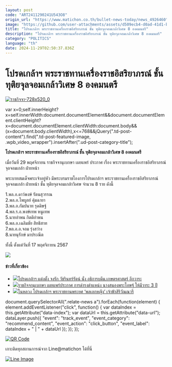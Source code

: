 ```yaml
---
layout: post
code: "ART2411290241U543O8"
origin_url: "https://www.matichon.co.th/bullet-news-today/news_4926460"
image: "https://github.com/user-attachments/assets/d509ecb4-d0ad-41d1-bde3-a03845c6880f"
title: "โปรดเกล้าฯ พระราชทานเครื่องราชอิสริยาภรณ์ ชั้น ทุติยจุลจอมเกล้าวิเศษ 8 องคมนตรี"
description: "โปรดเกล้าฯ พระราชทานเครื่องราชอิสริยาภรณ์ ชั้น ทุติยจุลจอมเกล้าวิเศษ 8 องคมนตรี"
category: "POLITICS"
language: "th"
date: 2024-11-29T02:50:37.836Z
---
```


# โปรดเกล้าฯ พระราชทานเครื่องราชอิสริยาภรณ์ ชั้น ทุติยจุลจอมเกล้าวิเศษ 8 องคมนตรี

[![](https://www.matichon.co.th/wp-content/uploads/2024/03/ราชกิจจา-728x520_0.jpg "ราชกิจจา-728x520_0")](https://www.matichon.co.th/wp-content/uploads/2024/03/ราชกิจจา-728x520_0.jpg)

var x=0;self.innerHeight?x=self.innerWidth:document.documentElement&&document.documentElement.clientHeight?x=document.documentElement.clientWidth:document.body&&(x=document.body.clientWidth),x<=768&&jQuery(".td-post-content").find(".td-post-featured-image, .wpb\_video\_wrapper").insertAfter(".ud-post-category-title");

**โปรดเกล้าฯ พระราชทานเครื่องราชอิสริยาภรณ์ ชั้น ทุติยจุลจอมเกล้าวิเศษ 8 องคมนตรี**

เมื่อวันที่ 29 พฤศจิกายน ราชกิจจานุเบกษา เผยแพร่ ประกาศ เรื่อง พระราชทานเครื่องราชอิสริยาภรณ์จุลจอมเกล้า ฝ่ายหน้า

พระบาทสมเด็จพระเจ้าอยู่หัว มีพระบรมราชโองการโปรดเกล้าฯ พระราชทานเครื่องราชอิสริยาภรณ์จุลจอมเกล้า ฝ่ายหน้า ชั้น ทุติยจุลจอมเกล้าวิเศษ จำนวน 8 ราย ดังนี้

1.พล.อ.ดาว์พงษ์ รัตนสุวรรณ  
2.พล.อ.ไพบูลย์ คุ้มฉายา  
3.พล.อ.กัมปนาท รุดดิษฐ์  
4.พล.ร.อ.พงษ์เทพ หนูเทพ  
5.นายอำพน กิตติอำพน  
6.พล.อ.เฉลิมชัย สิทธิสาท  
7.พล.อ.อ.จอม รุ่งสว่าง  
8.นายนุรักษ์ มาประณีต

ทั้งนี้ ตั้งแต่วันที่ 17 พฤศจิกายน 2567

![](https://www.matichon.co.th/wp-content/uploads/2024/11/1732847460012.jpg)

#### ข่าวที่เกี่ยวข้อง

*   [![](https://www.matichon.co.th/wp-content/uploads/2024/11/atibody1.jpg)โปรดเกล้าฯ แต่งตั้ง จงรัก วัชรินทร์รัตน์ นั่ง อธิการบดีม.เกษตรศาสตร์ อีกวาระ](https://www.matichon.co.th/education/news_4915465)
*   [![](https://www.matichon.co.th/wp-content/uploads/2024/10/Ratchakit-1.jpg)ราชกิจจานุเบกษา เผยแพร่ประกาศ การดำรงตำแหน่ง นางสนองพระโอษฐ์ ให้มีวาระ 3 ปี](https://www.matichon.co.th/court-news/news_4902559)
*   [![](https://www.matichon.co.th/wp-content/uploads/2024/11/464594123_1110605723767480_9217724044106221473_n.jpg)ในหลวง โปรดเกล้าฯ พระราชทานพระยศ ‘พลเอกหญิง’ เจ้าฟ้าสิริวัณณวรี](https://www.matichon.co.th/court-news/news_4902546)

document.querySelectorAll(".relate-news a").forEach(function(element) { element.addEventListener("click", function() { var dataIndex = this.getAttribute("data-index"); var dataUrl = this.getAttribute("data-url"); dataLayer.push({ "event": "track\_event", "event\_category": "recommend\_content", "event\_action": "click\_button", "event\_label": dataIndex + " | " + dataUrl }); }); });

[![QR Code](https://www.matichon.co.th/wp-content/uploads/2023/07/wob1371z.jpg)](https://lin.ee/ht0nDxX)

เกาะติดทุกสถานการณ์จาก Line@matichon ได้ที่นี่

[![Line Image](https://www.matichon.co.th/wp-content/uploads/2023/07/th.png)](https://lin.ee/ht0nDxX)